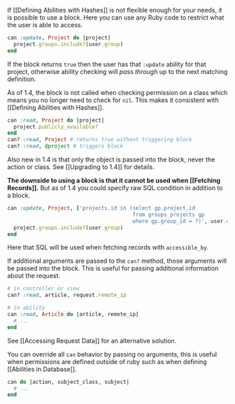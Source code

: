 If [[Defining Abilities with Hashes]] is not flexible enough for your needs, it is possible to use a block. Here you can use any Ruby code to restrict what the user is able to access.

```ruby
can :update, Project do |project|
  project.groups.include?(user.group)
end
```

If the block returns `true` then the user has that `:update` ability for that project, otherwise ability checking will *pass through* up to the next matching definition.

As of 1.4, the block is not called when checking permission on a class which means you no longer need to check for `nil`. This makes it consistent with [[Defining Abilities with Hashes]].

```ruby
can :read, Project do |project|
  project.publicly_available?
end
can? :read, Project # returns true without triggering block
can? :read, @project # triggers block
```

Also new in 1.4 is that only the object is passed into the block, never the action or class. See [[Upgrading to 1.4]] for details.

**The downside to using a block is that it cannot be used when [[Fetching Records]].**
But as of 1.4 you could specify raw SQL condition in addition to a block.

```ruby
can :update, Project, ['projects.id in (select gp.project_id 
                                        from groups_projects gp
                                        where gp.group_id = ?)', user.group_id] do |project|
  project.groups.include?(user.group)
end
```

Here that SQL will be used when fetching records with `accessible_by`.

If additional arguments are passed to the `can?` method, those arguments will be passed into the block. This is useful for passing additional information about the request.

```ruby
# in controller or view
can? :read, article, request.remote_ip

# in ability
can :read, Article do |article, remote_ip|
  # ...
end
```

See [[Accessing Request Data]] for an alternative solution.

You can override all `can` behavior by passing no arguments, this is useful when permissions are defined outside of ruby such as when defining [[Abilities in Database]].

```ruby
can do |action, subject_class, subject|
  # ...
end
```